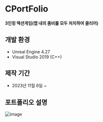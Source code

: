 CPortFolio
==========
#### 3인칭 액션게임(맵 내의 좀비를 모두 처치하여 클리어)

개발 환경
---------
 * Unreal Engine 4.27
 * Visual Studio 2019 (C++)

제작 기간
---------
 * 2023년 11월 6일 ~ 

포트폴리오 설명
---------------
![image](https://github.com/HyukJun46/CPortFolio/assets/126559827/fa848eb0-9771-4e38-967f-803def435497)

